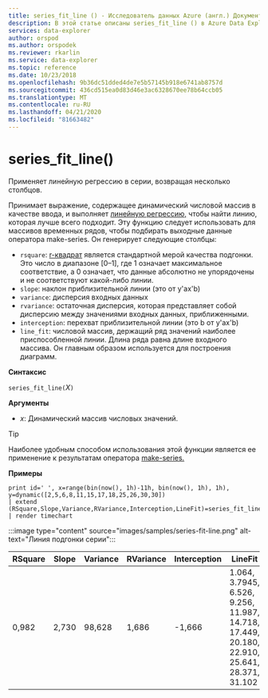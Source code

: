 ```yaml
---
title: series_fit_line () - Исследователь данных Azure (англ.) Документы Майкрософт
description: В этой статье описаны series_fit_line () в Azure Data Explorer.
services: data-explorer
author: orspod
ms.author: orspodek
ms.reviewer: rkarlin
ms.service: data-explorer
ms.topic: reference
ms.date: 10/23/2018
ms.openlocfilehash: 9b36dc51dded4de7e5b57145b918e6741ab8757d
ms.sourcegitcommit: 436cd515ea0d83d46e3ac6328670ee78b64ccb05
ms.translationtype: MT
ms.contentlocale: ru-RU
ms.lasthandoff: 04/21/2020
ms.locfileid: "81663482"
---
```

# <a name="series_fit_line"></a>series_fit_line()

Применяет линейную регрессию в серии, возвращая несколько столбцов.  

Принимает выражение, содержащее динамический числовой массив в качестве ввода, и выполняет [линейную регрессию,](https://en.wikipedia.org/wiki/Line_fitting) чтобы найти линию, которая лучше всего подходит. Эту функцию следует использовать для массивов временных рядов, чтобы подбирать выходные данные оператора make-series. Он генерирует следующие столбцы:
* `rsquare`: [r-квадрат](https://en.wikipedia.org/wiki/Coefficient_of_determination) является стандартной мерой качества подгонки. Это число в диапазоне [0–1], где 1 означает максимальное соответствие, а 0 означает, что данные абсолютно не упорядочены и не соответствуют какой-либо линии. 
* `slope`: наклон приблизительной линии (это от y'ax'b)
* `variance`: дисперсия входных данных
* `rvariance`: остаточная дисперсия, которая представляет собой дисперсию между значениями входных данных, приближенными.
* `interception`: перехват приблизительной линии (это b от y'ax'b)
* `line_fit`: числовой массив, держащий ряд значений наиболее приспособленной линии. Длина ряда равна длине входного массива. Он главным образом используется для построения диаграмм.

**Синтаксис**

`series_fit_line(`*X*`)`

**Аргументы**

* *x*: Динамический массив числовых значений.

> [!TIP]
> Наиболее удобным способом использования этой функции является ее применение к результатам оператора [make-series.](make-seriesoperator.md)

**Примеры**

```kusto
print id=' ', x=range(bin(now(), 1h)-11h, bin(now(), 1h), 1h), y=dynamic([2,5,6,8,11,15,17,18,25,26,30,30])
| extend (RSquare,Slope,Variance,RVariance,Interception,LineFit)=series_fit_line(y)
| render timechart
```

:::image type="content" source="images/samples/series-fit-line.png" alt-text="Линия подгонки серии":::

| RSquare | Slope | Variance | RVariance | Interception | LineFit                                                                                     |
|---------|-------|----------|-----------|--------------|---------------------------------------------------------------------------------------------|
| 0,982   | 2,730 | 98,628   | 1,686     | -1,666       | 1.064, 3.7945, 6.526, 9.256, 11.987, 14.718, 17.449, 20.180, 22.910, 25.641, 28.371, 31.102 |
